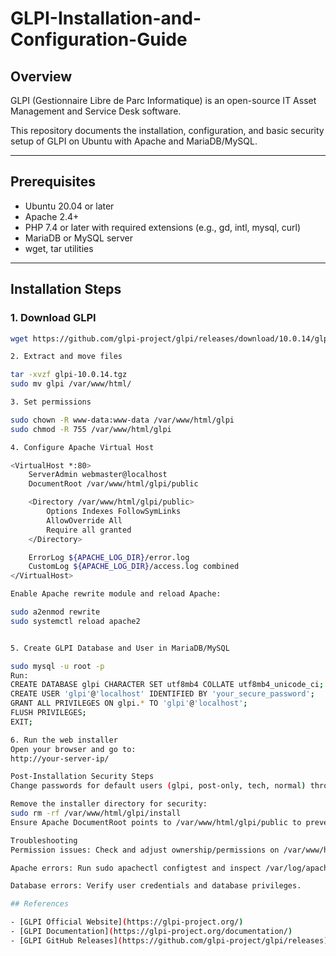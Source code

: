 # GLPI-Installation-and-Configuration-Guide



## Overview
GLPI (Gestionnaire Libre de Parc Informatique) is an open-source IT Asset Management and Service Desk software.

This repository documents the installation, configuration, and basic security setup of GLPI on Ubuntu with Apache and MariaDB/MySQL.

---

## Prerequisites

- Ubuntu 20.04 or later
- Apache 2.4+
- PHP 7.4 or later with required extensions (e.g., gd, intl, mysql, curl)
- MariaDB or MySQL server
- wget, tar utilities

---

## Installation Steps

### 1. Download GLPI

```bash
wget https://github.com/glpi-project/glpi/releases/download/10.0.14/glpi-10.0.14.tgz

2. Extract and move files

tar -xvzf glpi-10.0.14.tgz
sudo mv glpi /var/www/html/

3. Set permissions

sudo chown -R www-data:www-data /var/www/html/glpi
sudo chmod -R 755 /var/www/html/glpi

4. Configure Apache Virtual Host

<VirtualHost *:80>
    ServerAdmin webmaster@localhost
    DocumentRoot /var/www/html/glpi/public

    <Directory /var/www/html/glpi/public>
        Options Indexes FollowSymLinks
        AllowOverride All
        Require all granted
    </Directory>

    ErrorLog ${APACHE_LOG_DIR}/error.log
    CustomLog ${APACHE_LOG_DIR}/access.log combined
</VirtualHost>

Enable Apache rewrite module and reload Apache:

sudo a2enmod rewrite
sudo systemctl reload apache2


5. Create GLPI Database and User in MariaDB/MySQL

sudo mysql -u root -p
Run:
CREATE DATABASE glpi CHARACTER SET utf8mb4 COLLATE utf8mb4_unicode_ci;
CREATE USER 'glpi'@'localhost' IDENTIFIED BY 'your_secure_password';
GRANT ALL PRIVILEGES ON glpi.* TO 'glpi'@'localhost';
FLUSH PRIVILEGES;
EXIT;

6. Run the web installer
Open your browser and go to:
http://your-server-ip/

Post-Installation Security Steps
Change passwords for default users (glpi, post-only, tech, normal) through Administration → Users.

Remove the installer directory for security:
sudo rm -rf /var/www/html/glpi/install
Ensure Apache DocumentRoot points to /var/www/html/glpi/public to prevent access to non-public files.

Troubleshooting
Permission issues: Check and adjust ownership/permissions on /var/www/html/glpi.

Apache errors: Run sudo apachectl configtest and inspect /var/log/apache2/error.log.

Database errors: Verify user credentials and database privileges.

## References

- [GLPI Official Website](https://glpi-project.org/)
- [GLPI Documentation](https://glpi-project.org/documentation/)
- [GLPI GitHub Releases](https://github.com/glpi-project/glpi/releases)




